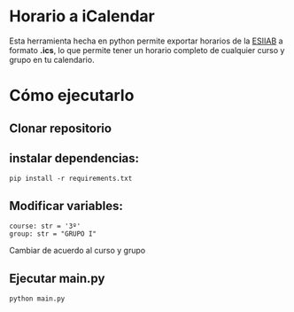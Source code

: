 # Horario a iCalendar

Esta herramienta hecha en python permite exportar horarios de la [ESIIAB](https://www.esiiab.uclm.es/grado/horarios.php?que=&curso=2024-25&submenu=2) a formato **.ics**, lo que permite tener un horario completo de cualquier curso y grupo en tu calendario.

# Cómo ejecutarlo
## Clonar repositorio
## instalar dependencias:    
`pip install -r requirements.txt`

## Modificar variables: 
```
course: str = '3º'  
group: str = "GRUPO I" 
```  
Cambiar de acuerdo al curso y grupo

## Ejecutar main.py
`python main.py`
